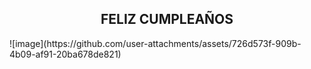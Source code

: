 <h2 style="text-align:center;">FELIZ CUMPLEAÑOS</h2>
![image](https://github.com/user-attachments/assets/726d573f-909b-4b09-af91-20ba678de821)
